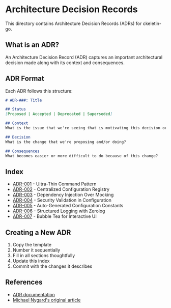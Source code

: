 # Architecture Decision Records

This directory contains Architecture Decision Records (ADRs) for ckeletin-go.

## What is an ADR?

An Architecture Decision Record (ADR) captures an important architectural decision made along with its context and consequences.

## ADR Format

Each ADR follows this structure:

```markdown
# ADR-###: Title

## Status
[Proposed | Accepted | Deprecated | Superseded]

## Context
What is the issue that we're seeing that is motivating this decision or change?

## Decision
What is the change that we're proposing and/or doing?

## Consequences
What becomes easier or more difficult to do because of this change?
```

## Index

- [ADR-001](001-ultra-thin-command-pattern.md) - Ultra-Thin Command Pattern
- [ADR-002](002-centralized-configuration-registry.md) - Centralized Configuration Registry
- [ADR-003](003-dependency-injection-over-mocking.md) - Dependency Injection Over Mocking
- [ADR-004](004-security-validation-in-config.md) - Security Validation in Configuration
- [ADR-005](005-auto-generated-config-constants.md) - Auto-Generated Configuration Constants
- [ADR-006](006-structured-logging-with-zerolog.md) - Structured Logging with Zerolog
- [ADR-007](007-bubble-tea-for-interactive-ui.md) - Bubble Tea for Interactive UI

## Creating a New ADR

1. Copy the template
2. Number it sequentially
3. Fill in all sections thoughtfully
4. Update this index
5. Commit with the changes it describes

## References

- [ADR documentation](https://adr.github.io/)
- [Michael Nygard's original article](https://cognitect.com/blog/2011/11/15/documenting-architecture-decisions)
